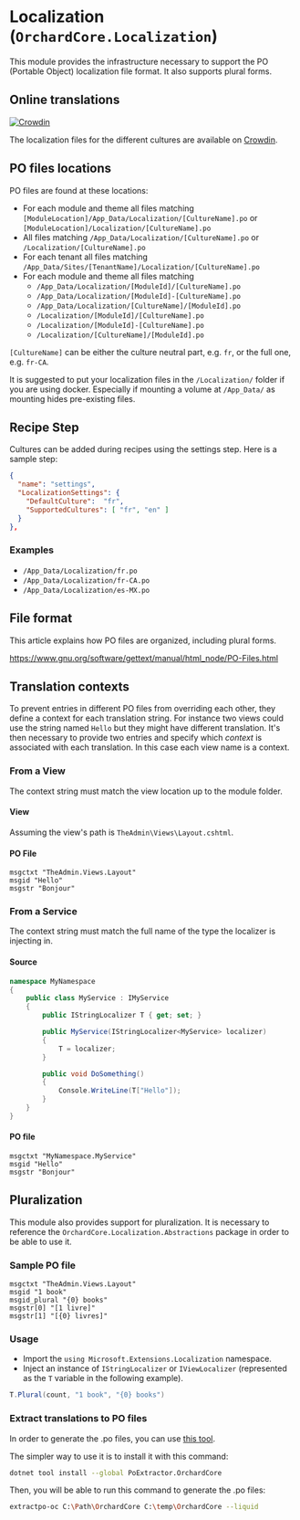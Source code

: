 # Localization (`OrchardCore.Localization`)

This module provides the infrastructure necessary to support the PO (Portable Object) localization file format.
It also supports plural forms.

## Online translations

[![Crowdin](https://d322cqt584bo4o.cloudfront.net/orchard-core/localized.svg)](https://crowdin.com/project/orchard-core)

The localization files for the different cultures are available on [Crowdin](https://crowdin.com/project/orchard-core).

## PO files locations

PO files are found at these locations:

- For each module and theme all files matching `[ModuleLocation]/App_Data/Localization/[CultureName].po` or `[ModuleLocation]/Localization/[CultureName].po`
- All files matching `/App_Data/Localization/[CultureName].po` or `/Localization/[CultureName].po`
- For each tenant all files matching `/App_Data/Sites/[TenantName]/Localization/[CultureName].po`
- For each module and theme all files matching  
    - `/App_Data/Localization/[ModuleId]/[CultureName].po`
    - `/App_Data/Localization/[ModuleId]-[CultureName].po`
    - `/App_Data/Localization/[CultureName]/[ModuleId].po`
    - `/Localization/[ModuleId]/[CultureName].po` 
    - `/Localization/[ModuleId]-[CultureName].po`
    - `/Localization/[CultureName]/[ModuleId].po`

`[CultureName]` can be either the culture neutral part, e.g. `fr`, or the full one, e.g. `fr-CA`.

It is suggested to put your localization files in the `/Localization/` folder if you are using docker. 
Especially if mounting a volume at `/App_Data/` as mounting hides pre-existing files.

## Recipe Step
Cultures can be added during recipes using the settings step. Here is a sample step:

``` json
{
  "name": "settings",
  "LocalizationSettings": {
    "DefaultCulture":  "fr",
    "SupportedCultures": [ "fr", "en" ]
  }
},
```

### Examples

- `/App_Data/Localization/fr.po`
- `/App_Data/Localization/fr-CA.po`
- `/App_Data/Localization/es-MX.po`

## File format

This article explains how PO files are organized, including plural forms.

<https://www.gnu.org/software/gettext/manual/html_node/PO-Files.html>

## Translation contexts

To prevent entries in different PO files from overriding each other, they define a context for each translation string.
For instance two views could use the string named `Hello` but they might have different translation. It's then necessary to
provide two entries and specify which _context_ is associated with each translation. In this case each view name is a context.

### From a View

The context string must match the view location up to the module folder.

#### View

Assuming the view's path is `TheAdmin\Views\Layout.cshtml`.

#### PO File

```
msgctxt "TheAdmin.Views.Layout"
msgid "Hello"
msgstr "Bonjour"
```

### From a Service

The context string must match the full name of the type the localizer is injecting in.

#### Source

``` cs
namespace MyNamespace
{
    public class MyService : IMyService
    {
        public IStringLocalizer T { get; set; }

        public MyService(IStringLocalizer<MyService> localizer)
        {
            T = localizer;
        }

        public void DoSomething()
        {
            Console.WriteLine(T["Hello"]);
        }
    }
}
```

#### PO file

```
msgctxt "MyNamespace.MyService"
msgid "Hello"
msgstr "Bonjour"
```

## Pluralization

This module also provides support for pluralization.
It is necessary to reference the `OrchardCore.Localization.Abstractions` package in order to be able to use it.

### Sample PO file

```
msgctxt "TheAdmin.Views.Layout"
msgid "1 book"
msgid_plural "{0} books"
msgstr[0] "[1 livre]"
msgstr[1] "[{0} livres]"
```

### Usage

- Import the `using Microsoft.Extensions.Localization` namespace.
- Inject an instance of `IStringLocalizer` or `IViewLocalizer` (represented as the `T` variable in the following example).

``` cs
T.Plural(count, "1 book", "{0} books")
```

### Extract translations to PO files

In order to generate the .po files, you can use [this tool](https://github.com/lukaskabrt/PoExtractor).

The simpler way to use it is to install it with this command:

``` bash
dotnet tool install --global PoExtractor.OrchardCore
```

Then, you will be able to run this command to generate the .po files:

``` bash
extractpo-oc C:\Path\OrchardCore C:\temp\OrchardCore --liquid
```

